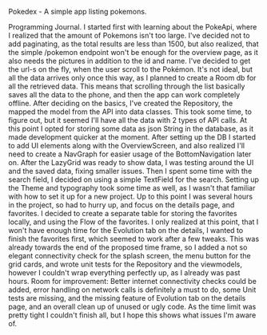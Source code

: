 Pokedex - A simple app listing pokemons.

Programming Journal.
I started first with learning about the PokeApi, where I realized that the amount of Pokemons isn't too large.
I've decided not to add paginating, as the total results are less than 1500, but also realized,
that the simple /pokemon endpoint won't be enough for the overview page, as it also needs the pictures in addition to the id and name.
I've decided to get the url-s on the fly, when the user scroll to the Pokémon.
It's not ideal, but all the data arrives only once this way, as I planned to create a Room db for all the retrieved data.
This means that scrolling through the list basically saves all the data to the phone, and then the app can work completely offline.
After deciding on the basics, I've created the Repository, the mapped the model from the API into data classes.
This took some time, to figure out, but it seemed I'll have all the data with 2 types of API calls.
At this point I opted for storing some data as json String in the database, as it made development quicker at the moment.
After setting up the DB I started to add UI elements along with the OverviewScreen, and also realized I'll need to
create a NavGraph for easier usage of the BottomNavigation later on.
After the LazyGrid was ready to show data, I was testing around the UI and the saved data, fixing smaller issues.
Then I spent some time with the search field, I decided on using a simple TextField for the search.
Setting up the Theme and typography took some time as well, as I wasn't that familiar with how to set it up for a new project.
Up to this point I was several hours in the project, so had to hurry up, and focus on the details page, and favorites.
I decided to create a separate table for storing the favorites locally, and using the Flow of the favorites.
I only realized at this point, that I won't have enough time for the Evolution tab on the details, I wanted to finish the 
favorites first, which seemed to work after a few tweaks.
This was already towards the end of the proposed time frame, so I added a not so elegant connectivity check for the splash screen,
the menu button for the grid cards, and wrote unit tests for the Repository and the viewmodels, however I couldn't wrap everything perfectly up, 
as I already was past hours.
Room for improvement: Better internet connectivity checks could be added, error handling on network calls is definitely a must to do, some Unit tests are missing, and the missing feature of 
Evolution tab on the details page, and an overall clean up of unused or ugly code. As the time limit was pretty tight I couldn't finish all, but I hope this shows what issues I'm aware of.
